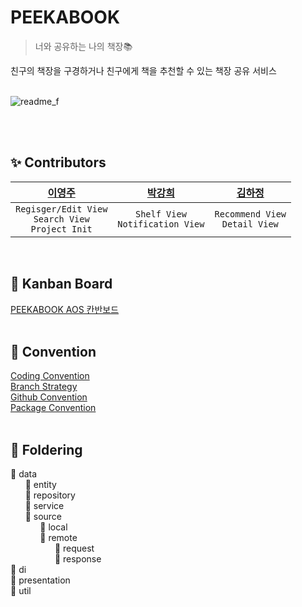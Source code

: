 # PEEKABOOK
> 너와 공유하는 나의 책장📚

친구의 책장을 구경하거나 친구에게 책을 추천할 수 있는 책장 공유 서비스
<br/><br/>

![readme_f](https://user-images.githubusercontent.com/91793891/210329951-b1222740-1e1e-4dcf-9cb9-7ed48f1c5a55.jpg)


<br/><br/>

## ✨ Contributors
| [이영주](https://github.com/2zerozu) | [박강희](https://github.com/stellar-halo) | [김하정](https://github.com/hajeong67) |
|:------:|:------:|:------:|
|`Regisger/Edit View`<br/>`Search View`<br/>`Project Init`|`Shelf View`<br/>`Notification View`|`Recommend View`<br/>`Detail View`|

<br/>

## 📌 Kanban Board
[PEEKABOOK AOS 칸반보드](https://github.com/orgs/team-peekabook/projects/6)
<br/><br/>

## 💚 Convention
[Coding Convention](https://www.notion.so/1dc05cdcb3644bc680af2c1b38bcd37e?v=1a23c01f697a45068eb9b4652cf58b35)<br/>
[Branch Strategy](https://www.notion.so/Branch-9c3ff2280b764dac873c3549731cae79)<br/>
[Github Convention](https://www.notion.so/Github-Convention-de4d187fabd64c9f89dd9142c48680fc)<br/>
[Package Convention](https://www.notion.so/Package-Convention-1861e4d91b0348e894f26f3ce9733ef4)
<br/><br/>

## 📖 Foldering
📁 data<br/>
&nbsp;&nbsp;&nbsp;&nbsp;&nbsp;&nbsp;📁 entity<br/>
&nbsp;&nbsp;&nbsp;&nbsp;&nbsp;&nbsp;📁 repository<br/>
&nbsp;&nbsp;&nbsp;&nbsp;&nbsp;&nbsp;📁 service<br/>
&nbsp;&nbsp;&nbsp;&nbsp;&nbsp;&nbsp;📁 source<br/>
&nbsp;&nbsp;&nbsp;&nbsp;&nbsp;&nbsp;&nbsp;&nbsp;&nbsp;&nbsp;&nbsp;&nbsp;📁 local<br/>
&nbsp;&nbsp;&nbsp;&nbsp;&nbsp;&nbsp;&nbsp;&nbsp;&nbsp;&nbsp;&nbsp;&nbsp;📁 remote<br/>
&nbsp;&nbsp;&nbsp;&nbsp;&nbsp;&nbsp;&nbsp;&nbsp;&nbsp;&nbsp;&nbsp;&nbsp;&nbsp;&nbsp;&nbsp;&nbsp;&nbsp;&nbsp;📁 request<br/>
&nbsp;&nbsp;&nbsp;&nbsp;&nbsp;&nbsp;&nbsp;&nbsp;&nbsp;&nbsp;&nbsp;&nbsp;&nbsp;&nbsp;&nbsp;&nbsp;&nbsp;&nbsp;📁 response<br/>
📁 di<br/>
📁 presentation<br/>
📁 util
